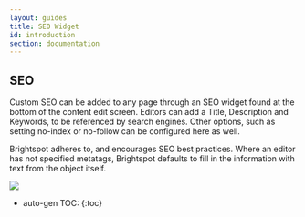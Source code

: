 ```yaml
---
layout: guides
title: SEO Widget
id: introduction
section: documentation
---
```


<div markdown="1" class="span8">


## SEO

Custom SEO can be added to any page through an SEO widget found at the bottom of the content edit screen. Editors can add a Title, Description and Keywords, to be referenced by search engines. Other options, such as setting no-index or no-follow can be configured here as well.

Brightspot adheres to, and encourages SEO best practices. Where an editor has not specified metatags, Brightspot defaults to fill in the information with text from the object itself.

![](http://docs.brightspot.s3.amazonaws.com/seo-widget-2.3.png)

</div>

<div class="span4 dari-docs-sidebar">
<div markdown="1" style="position:scroll;" class="well sidebar-nav">

* auto-gen TOC:
{:toc}

</div>
</div>
